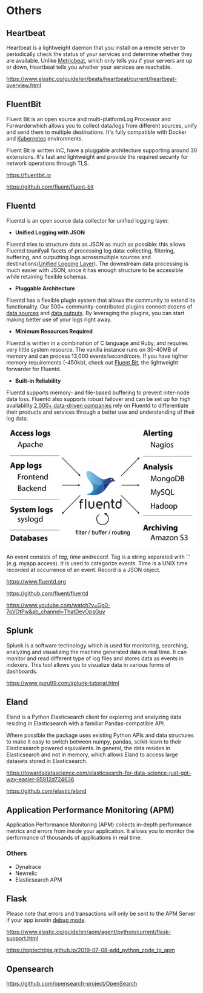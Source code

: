 # Others

## Heartbeat

Heartbeat is a lightweight daemon that you install on a remote server to periodically check the status of your services and determine whether they are available. Unlike [Metricbeat](https://www.elastic.co/guide/en/beats/metricbeat/7.1/index.html), which only tells you if your servers are up or down, Heartbeat tells you whether your services are reachable.

https://www.elastic.co/guide/en/beats/heartbeat/current/heartbeat-overview.html

## FluentBit

Fluent Bit is an open source and multi-platformLog Processor and Forwarderwhich allows you to collect data/logs from different sources, unify and send them to multiple destinations. It's fully compatible with Docker and [Kubernetes](https://fluentbit.io/kubernetes/) environments.

Fluent Bit is written inC, have a pluggable architecture supporting around 30 extensions. It's fast and lightweight and provide the required security for network operations through TLS.

https://fluentbit.io

https://github.com/fluent/fluent-bit

## Fluentd

Fluentd is an open source data collector for unified logging layer.

- **Unified Logging with JSON**

Fluentd tries to structure data as JSON as much as possible: this allows Fluentd tounifyall facets of processing log data: collecting, filtering, buffering, and outputting logs acrossmultiple sources and destinations([Unified Logging Layer](http://www.fluentd.org/blog/unified-logging-layer)). The downstream data processing is much easier with JSON, since it has enough structure to be accessible while retaining flexible schemas.

- **Pluggable Architecture**

Fluentd has a flexible plugin system that allows the community to extend its functionality. Our 500+ community-contributed plugins connect dozens of [data sources](https://www.fluentd.org/datasources) and [data outputs](https://www.fluentd.org/dataoutputs). By leveraging the plugins, you can start making better use of your logs right away.

- **Minimum Resources Required**

Fluentd is written in a combination of C language and Ruby, and requires very little system resource. The vanilla instance runs on 30-40MB of memory and can process 13,000 events/second/core. If you have tighter memory requirements (-450kb), check out [Fluent Bit](http://fluentbit.io/), the lightweight forwarder for Fluentd.

- **Built-in Reliability**

Fluentd supports memory- and file-based buffering to prevent inter-node data loss. Fluentd also supports robust failover and can be set up for high availability.[2,000+ data-driven companies](https://www.fluentd.org/testimonials) rely on Fluentd to differentiate their products and services through a better use and understanding of their log data.

![image](../../media/Technologies-Elasticsearch-Others-image1.jpg)

An event consists of *tag*, *time* and*record*. Tag is a string separated with '.' (e.g. myapp.access). It is used to categorize events. Time is a UNIX time recorded at occurrence of an event. Record is a JSON object.

https://www.fluentd.org

https://github.com/fluent/fluentd

https://www.youtube.com/watch?v=Gp0-7oVOtPw&ab_channel=ThatDevOpsGuy

## Splunk

Splunk is a software technology which is used for monitoring, searching, analyzing and visualizing the machine generated data in real time. It can monitor and read different type of log files and stores data as events in indexers. This tool allows you to visualize data in various forms of dashboards.

https://www.guru99.com/splunk-tutorial.html

## Eland

Eland is a Python Elasticsearch client for exploring and analyzing data residing in Elasticsearch with a familiar Pandas-compatible API.

Where possible the package uses existing Python APIs and data structures to make it easy to switch between numpy, pandas, scikit-learn to their Elasticsearch powered equivalents. In general, the data resides in Elasticsearch and not in memory, which allows Eland to access large datasets stored in Elasticsearch.

https://towardsdatascience.com/elasticsearch-for-data-science-just-got-way-easier-95912d724636

https://github.com/elastic/eland

## Application Performance Monitoring (APM)

Application Performance Monitoring (APM) collects in-depth performance metrics and errors from inside your application. It allows you to monitor the performance of thousands of applications in real time.

### Others

- Dynatrace
- Newrelic
- Elasticsearch APM

## Flask

Please note that errors and transactions will only be sent to the APM Server if your app isnotin [debug mode](http://flask.pocoo.org/docs/0.12/quickstart/#debug-mode).

https://www.elastic.co/guide/en/apm/agent/python/current/flask-support.html

https://toptechtips.github.io/2019-07-08-add_python_code_to_apm

## Opensearch

https://github.com/opensearch-project/OpenSearch
